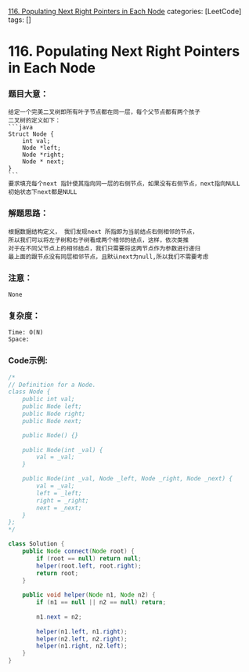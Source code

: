 [116. Populating Next Right Pointers in Each Node]()
categories: [LeetCode]
tags: [] 
# 116. Populating Next Right Pointers in Each Node

### 题目大意：
    给定一个完美二叉树即所有叶子节点都在同一层，每个父节点都有两个孩子
    二叉树的定义如下：
    ```java
    Struct Node {
        int val;
        Node *left;
        Node *right;
        Node * next;
    }
    ```
    要求填充每个next 指针使其指向同一层的右侧节点，如果没有右侧节点，next指向NULL
    初始状态下next都是NULL
### 解题思路：
    根据数据结构定义， 我们发现next 所指即为当前结点右侧相邻的节点，
    所以我们可以将左子树和右子树看成两个相邻的结点，这样，依次类推
    对于在不同父节点上的相邻结点，我们只需要将这两节点作为参数进行递归
    最上面的跟节点没有同层相邻节点，且默认next为null,所以我们不需要考虑
### 注意：
    None
### 复杂度：
    Time: O(N)
    Space: 
### Code示例:
```Java
/*
// Definition for a Node.
class Node {
    public int val;
    public Node left;
    public Node right;
    public Node next;

    public Node() {}
    
    public Node(int _val) {
        val = _val;
    }

    public Node(int _val, Node _left, Node _right, Node _next) {
        val = _val;
        left = _left;
        right = _right;
        next = _next;
    }
};
*/

class Solution {
    public Node connect(Node root) {
        if (root == null) return null;
        helper(root.left, root.right);
        return root;
    }
    
    public void helper(Node n1, Node n2) {
        if (n1 == null || n2 == null) return;
        
        n1.next = n2;
        
        helper(n1.left, n1.right);
        helper(n2.left, n2.right);
        helper(n1.right, n2.left);
    }
}
```
